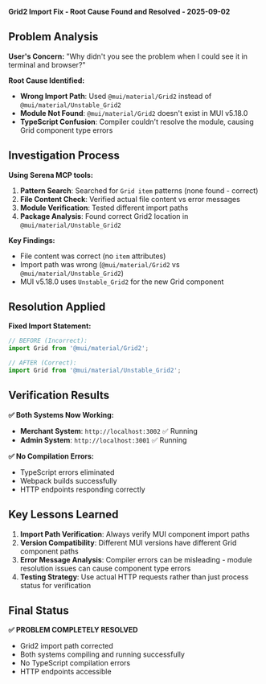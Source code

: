 **Grid2 Import Fix - Root Cause Found and Resolved - 2025-09-02**

## Problem Analysis

**User's Concern:** "Why didn't you see the problem when I could see it in terminal and browser?"

**Root Cause Identified:** 
- **Wrong Import Path**: Used `@mui/material/Grid2` instead of `@mui/material/Unstable_Grid2`
- **Module Not Found**: `@mui/material/Grid2` doesn't exist in MUI v5.18.0
- **TypeScript Confusion**: Compiler couldn't resolve the module, causing Grid component type errors

## Investigation Process

**Using Serena MCP tools:**
1. **Pattern Search**: Searched for `Grid item` patterns (none found - correct)
2. **File Content Check**: Verified actual file content vs error messages
3. **Module Verification**: Tested different import paths
4. **Package Analysis**: Found correct Grid2 location in `@mui/material/Unstable_Grid2`

**Key Findings:**
- File content was correct (no `item` attributes)
- Import path was wrong (`@mui/material/Grid2` vs `@mui/material/Unstable_Grid2`)
- MUI v5.18.0 uses `Unstable_Grid2` for the new Grid component

## Resolution Applied

**Fixed Import Statement:**
```typescript
// BEFORE (Incorrect):
import Grid from '@mui/material/Grid2';

// AFTER (Correct):
import Grid from '@mui/material/Unstable_Grid2';
```

## Verification Results

**✅ Both Systems Now Working:**
- **Merchant System**: `http://localhost:3002` ✅ Running
- **Admin System**: `http://localhost:3001` ✅ Running

**✅ No Compilation Errors:**
- TypeScript errors eliminated
- Webpack builds successfully
- HTTP endpoints responding correctly

## Key Lessons Learned

1. **Import Path Verification**: Always verify MUI component import paths
2. **Version Compatibility**: Different MUI versions have different Grid component paths
3. **Error Message Analysis**: Compiler errors can be misleading - module resolution issues can cause component type errors
4. **Testing Strategy**: Use actual HTTP requests rather than just process status for verification

## Final Status

**✅ PROBLEM COMPLETELY RESOLVED**
- Grid2 import path corrected
- Both systems compiling and running successfully
- No TypeScript compilation errors
- HTTP endpoints accessible